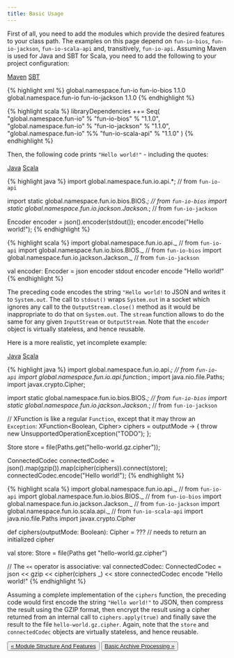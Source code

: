 ```yaml
---
title: Basic Usage
---
```


First of all, you need to add the modules which provide the desired features to your class path.
The examples on this page depend on `fun-io-bios`, `fun-io-jackson`, `fun-io-scala-api` and, transitively, `fun-io-api`.
Assuming Maven is used for Java and SBT for Scala, you need to add the following to your project configuration:

<nav>
  <div class="nav nav-tabs" role="tablist">
    <a class="nav-item nav-link active" id="maven-tab" data-toggle="tab" href="#maven" role="tab" aria-controls="maven" aria-selected="true">Maven</a>
    <a class="nav-item nav-link" id="sbt-tab" data-toggle="tab" href="#sbt" role="tab" aria-controls="sbt" aria-selected="false">SBT</a>
  </div>
</nav>
<div class="tab-content">
  <div class="tab-pane active" id="maven" role="tabpanel" aria-labelledby="maven-tab">

{% highlight xml %}
<dependencies>
    <dependency>
        <groupId>global.namespace.fun-io</groupId>
        <artifactId>fun-io-bios</artifactId>
        <version>1.1.0</version>
    </dependency>
    <dependency>
        <groupId>global.namespace.fun-io</groupId>
        <artifactId>fun-io-jackson</artifactId>
        <version>1.1.0</version>
    </dependency>
</dependencies>
{% endhighlight %}

  </div>
  <div class="tab-pane" id="sbt" role="tabpanel" aria-labelledby="sbt-tab">

{% highlight scala %}
libraryDependencies ++= Seq(
  "global.namespace.fun-io" % "fun-io-bios" % "1.1.0",
  "global.namespace.fun-io" % "fun-io-jackson" % "1.1.0",
  "global.namespace.fun-io" %% "fun-io-scala-api" % "1.1.0"
)
{% endhighlight %}

  </div>
</div>

Then, the following code prints `"Hello world!"` - including the quotes:

<nav>
  <div class="nav nav-tabs" role="tablist">
    <a class="nav-item nav-link active" id="java1-tab" data-toggle="tab" href="#java1" role="tab" aria-controls="java1" aria-selected="true">Java</a>
    <a class="nav-item nav-link" id="scala1-tab" data-toggle="tab" href="#scala1" role="tab" aria-controls="scala1" aria-selected="false">Scala</a>
  </div>
</nav>
<div class="tab-content">
  <div class="tab-pane active" id="java1" role="tabpanel" aria-labelledby="java1-tab">

{% highlight java %}
import global.namespace.fun.io.api.*;                    // from `fun-io-api`

import static global.namespace.fun.io.bios.BIOS.*;       // from `fun-io-bios`
import static global.namespace.fun.io.jackson.Jackson.*; // from `fun-io-jackson`

Encoder encoder = json().encoder(stdout());
encoder.encode("Hello world!");
{% endhighlight %}

  </div>
  <div class="tab-pane" id="scala1" role="tabpanel" aria-labelledby="scala1-tab">

{% highlight scala %}
import global.namespace.fun.io.api._             // from `fun-io-api`
import global.namespace.fun.io.bios.BIOS._       // from `fun-io-bios`
import global.namespace.fun.io.jackson.Jackson._ // from `fun-io-jackson`

val encoder: Encoder = json encoder stdout
encoder encode "Hello world!"
{% endhighlight %}

  </div>
</div>

The preceding code encodes the string `"Hello world!` to JSON and writes it to `System.out`.
The call to `stdout()` wraps `System.out` in a socket which ignores any call to the `OutputStream.close()` method as it 
would be inappropriate to do that on `System.out`.
The `stream` function allows to do the same for any given `InputStream` or `OutputStream`.
Note that the `encoder` object is virtually stateless, and hence reusable.

Here is a more realistic, yet incomplete example:

<nav>
  <div class="nav nav-tabs" role="tablist">
    <a class="nav-item nav-link active" id="java2-tab" data-toggle="tab" href="#java2" role="tab" aria-controls="java2" aria-selected="true">Java</a>
    <a class="nav-item nav-link" id="scala2-tab" data-toggle="tab" href="#scala2" role="tab" aria-controls="scala2" aria-selected="false">Scala</a>
  </div>
</nav>
<div class="tab-content">
  <div class="tab-pane active" id="java2" role="tabpanel" aria-labelledby="java2-tab">

{% highlight java %}
import global.namespace.fun.io.api.*;                    // from `fun-io-api`
import global.namespace.fun.io.api.function.*;
import java.nio.file.Paths;
import javax.crypto.Cipher;

import static global.namespace.fun.io.bios.BIOS.*;       // from `fun-io-bios`
import static global.namespace.fun.io.jackson.Jackson.*; // from `fun-io-jackson`

// XFunction is like a regular `Function`, except that it may throw an `Exception`:
XFunction<Boolean, Cipher> ciphers = outputMode -> { throw new UnsupportedOperationException("TODO"); };

Store store = file(Paths.get("hello-world.gz.cipher"));

ConnectedCodec connectedCodec = json().map(gzip()).map(cipher(ciphers)).connect(store);
connectedCodec.encode("Hello world!");
{% endhighlight %}

  </div>
  <div class="tab-pane" id="scala2" role="tabpanel" aria-labelledby="scala2-tab">

{% highlight scala %}
import global.namespace.fun.io.api._             // from `fun-io-api`
import global.namespace.fun.io.bios.BIOS._       // from `fun-io-bios`
import global.namespace.fun.io.jackson.Jackson._ // from `fun-io-jackson`
import global.namespace.fun.io.scala.api._       // from `fun-io-scala-api`
import java.nio.file.Paths
import javax.crypto.Cipher

def ciphers(outputMode: Boolean): Cipher = ??? // needs to return an initialized cipher

val store: Store = file(Paths get "hello-world.gz.cipher")

// The `<<` operator is associative: 
val connectedCodec: ConnectedCodec = json << gzip << cipher(ciphers _) << store
connectedCodec encode "Hello world!"
{% endhighlight %}

  </div>
</div>

Assuming a complete implementation of the `ciphers` function, the preceding code would first encode the string 
`"Hello world!"` to JSON, then compress the result using the GZIP format, then encrypt the result using a cipher 
returned from an internal call to `ciphers.apply(true)` and finally save the result to the file `hello-world.gz.cipher`.
Again, note that the `store` and `connectedCodec` objects are virtually stateless, and hence reusable.

<div class="btn-group d-flex justify-content-center" role="group" aria-label="Pagination">
  <button type="button" class="btn btn-light"><a href="{{ site.baseurl }}{% link module-structure-and-features.md %}">&laquo; Module Structure And Features</a></button>
  <button type="button" class="btn btn-light"><a href="{{ site.baseurl }}{% link basic-archive-processing.md %}">Basic Archive Processing &raquo;</a></button>
</div>

